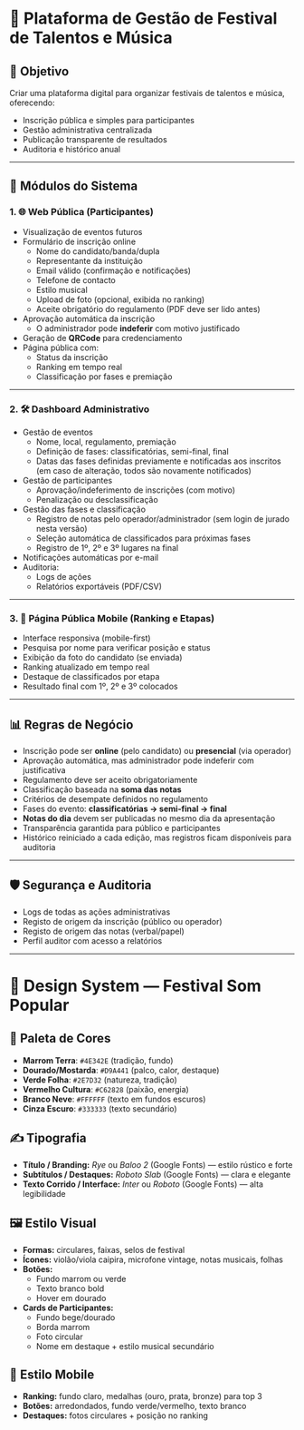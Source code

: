 # 🎤 Plataforma de Gestão de Festival de Talentos e Música

## 🎯 Objetivo
Criar uma plataforma digital para organizar festivais de talentos e música, oferecendo:
- Inscrição pública e simples para participantes
- Gestão administrativa centralizada
- Publicação transparente de resultados
- Auditoria e histórico anual

---

## 🧩 Módulos do Sistema

### 1. 🌐 Web Pública (Participantes)
- Visualização de eventos futuros
- Formulário de inscrição online
  - Nome do candidato/banda/dupla
  - Representante da instituição
  - Email válido (confirmação e notificações)
  - Telefone de contacto
  - Estilo musical
  - Upload de foto (opcional, exibida no ranking)
  - Aceite obrigatório do regulamento (PDF deve ser lido antes)
- Aprovação automática da inscrição  
  - O administrador pode **indeferir** com motivo justificado
- Geração de **QRCode** para credenciamento
- Página pública com:
  - Status da inscrição
  - Ranking em tempo real
  - Classificação por fases e premiação

---

### 2. 🛠️ Dashboard Administrativo
- Gestão de eventos
  - Nome, local, regulamento, premiação
  - Definição de fases: classificatórias, semi-final, final
  - Datas das fases definidas previamente e notificadas aos inscritos  
    (em caso de alteração, todos são novamente notificados)
- Gestão de participantes
  - Aprovação/indeferimento de inscrições (com motivo)
  - Penalização ou desclassificação
- Gestão das fases e classificação
  - Registro de notas pelo operador/administrador (sem login de jurado nesta versão)
  - Seleção automática de classificados para próximas fases
  - Registro de 1º, 2º e 3º lugares na final
- Notificações automáticas por e-mail
- Auditoria:
  - Logs de ações
  - Relatórios exportáveis (PDF/CSV)

---

### 3. 📱 Página Pública Mobile (Ranking e Etapas)
- Interface responsiva (mobile-first)
- Pesquisa por nome para verificar posição e status
- Exibição da foto do candidato (se enviada)
- Ranking atualizado em tempo real
- Destaque de classificados por etapa
- Resultado final com 1º, 2º e 3º colocados

---

## 📊 Regras de Negócio
- Inscrição pode ser **online** (pelo candidato) ou **presencial** (via operador)
- Aprovação automática, mas administrador pode indeferir com justificativa
- Regulamento deve ser aceito obrigatoriamente
- Classificação baseada na **soma das notas**
- Critérios de desempate definidos no regulamento
- Fases do evento: **classificatórias → semi-final → final**
- **Notas do dia** devem ser publicadas no mesmo dia da apresentação
- Transparência garantida para público e participantes
- Histórico reiniciado a cada edição, mas registros ficam disponíveis para auditoria

---

## 🛡️ Segurança e Auditoria
- Logs de todas as ações administrativas
- Registo de origem da inscrição (público ou operador)
- Registo de origem das notas (verbal/papel)
- Perfil auditor com acesso a relatórios

---

# 🎨 Design System — Festival Som Popular

## 🌈 Paleta de Cores
- **Marrom Terra**: `#4E342E` (tradição, fundo)  
- **Dourado/Mostarda**: `#D9A441` (palco, calor, destaque)  
- **Verde Folha**: `#2E7D32` (natureza, tradição)  
- **Vermelho Cultura**: `#C62828` (paixão, energia)  
- **Branco Neve**: `#FFFFFF` (texto em fundos escuros)  
- **Cinza Escuro**: `#333333` (texto secundário)  

## ✍️ Tipografia
- **Título / Branding:** *Rye* ou *Baloo 2* (Google Fonts) — estilo rústico e forte  
- **Subtítulos / Destaques:** *Roboto Slab* (Google Fonts) — clara e elegante  
- **Texto Corrido / Interface:** *Inter* ou *Roboto* (Google Fonts) — alta legibilidade  

## 🖼️ Estilo Visual
- **Formas:** circulares, faixas, selos de festival  
- **Ícones:** violão/viola caipira, microfone vintage, notas musicais, folhas  
- **Botões:**  
  - Fundo marrom ou verde  
  - Texto branco bold  
  - Hover em dourado  
- **Cards de Participantes:**  
  - Fundo bege/dourado  
  - Borda marrom  
  - Foto circular  
  - Nome em destaque + estilo musical secundário  

## 📱 Estilo Mobile
- **Ranking:** fundo claro, medalhas (ouro, prata, bronze) para top 3  
- **Botões:** arredondados, fundo verde/vermelho, texto branco  
- **Destaques:** fotos circulares + posição no ranking  